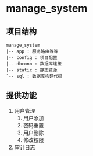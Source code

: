 # manage_system

## 项目结构

```
manage_system
|-- app : 服务路由等等
|-- config : 项目配置
|-- dbconn : 数据库连接
|-- static : 静态资源
`-- sql : 数据库构建代码
```

## 提供功能

1. 用户管理
	1. 用户添加
	2. 密码重置
	3. 用户删除
	4. 修改权限
2. 审计日志